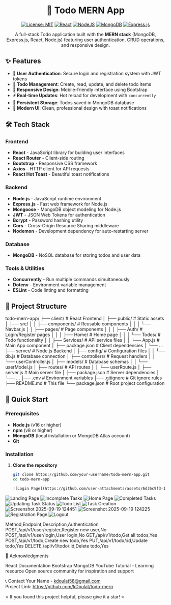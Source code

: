 <div align="center">

# 🚀 Todo MERN App

[![License: MIT](https://img.shields.io/badge/License-MIT-yellow.svg)](https://opensource.org/licenses/MIT)
[![React](https://img.shields.io/badge/react-%2320232a.svg?style=for-the-badge&logo=react&logoColor=%2361DAFB)](https://reactjs.org/)
[![NodeJS](https://img.shields.io/badge/node.js-6DA55F?style=for-the-badge&logo=node.js&logoColor=white)](https://nodejs.org/)
[![MongoDB](https://img.shields.io/badge/MongoDB-%2347A248.svg?style=for-the-badge&logo=MongoDB&logoColor=white)](https://www.mongodb.com/)
[![Express.js](https://img.shields.io/badge/express.js-%23404d59.svg?style=for-the-badge&logo=express&logoColor=%2361DAFB)](https://expressjs.com/)

A full-stack Todo application built with the **MERN stack** (MongoDB, Express.js, React, Node.js) featuring user authentication, CRUD operations, and responsive design.

</div>

## ✨ Features

- **🔐 User Authentication**: Secure login and registration system with JWT tokens
- **📝 Todo Management**: Create, read, update, and delete todo items
- **📱 Responsive Design**: Mobile-friendly interface using Bootstrap
- **⚡ Real-time Updates**: Hot reload for development with `concurrently`
- **💾 Persistent Storage**: Todos saved in MongoDB database
- **🎨 Modern UI**: Clean, professional design with toast notifications

## 🛠 Tech Stack

### Frontend
- **React** - JavaScript library for building user interfaces
- **React Router** - Client-side routing
- **Bootstrap** - Responsive CSS framework
- **Axios** - HTTP client for API requests
- **React Hot Toast** - Beautiful toast notifications

### Backend
- **Node.js** - JavaScript runtime environment
- **Express.js** - Fast web framework for Node.js
- **Mongoose** - MongoDB object modeling for Node.js
- **JWT** - JSON Web Tokens for authentication
- **Bcrypt** - Password hashing utility
- **Cors** - Cross-Origin Resource Sharing middleware
- **Nodemon** - Development dependency for auto-restarting server

### Database
- **MongoDB** - NoSQL database for storing todos and user data

### Tools & Utilities
- **Concurrently** - Run multiple commands simultaneously
- **Dotenv** - Environment variable management
- **ESLint** - Code linting and formatting

## 📁 Project Structure
todo-mern-app/
├── client/                          # React Frontend
│   ├── public/                      # Static assets
│   ├── src/
│   │   ├── components/              # Reusable components
│   │   │   └── Navbar.js
│   │   ├── pages/                   # Page components
│   │   │   ├── Auth/                # Login/Register pages
│   │   │   ├── Home/                # Home page
│   │   │   └── Todos/               # Todo functionality
│   │   ├── Services/                # API service files
│   │   └── App.js                   # Main App component
│   ├── package.json                 # Client dependencies
│   └── ...
├── server/                          # Node.js Backend
│   ├── config/                      # Configuration files
│   │   └── db.js                    # Database connection
│   ├── controllers/                  # Request handlers
│   │   └── userController.js
│   ├── models/                      # Database schemas
│   │   └── userModel.js
│   ├── routes/                      # API routes
│   │   └── userRoute.js
│   ├── server.js                    # Main server file
│   ├── package.json                 # Server dependencies
│   └── ...
├── .env                             # Environment variables
├── .gitignore                       # Git ignore rules
├── README.md                        # This file
└── package.json                     # Root project configuration


## 🚀 Quick Start

### Prerequisites

- **Node.js** (v16 or higher)
- **npm** (v8 or higher)
- **MongoDB** (local installation or MongoDB Atlas account)
- **Git**

### Installation

1. **Clone the repository**
   ```bash
   git clone https://github.com/your-username/todo-mern-app.git
   cd todo-mern-app

   ![Login Page](https://github.com/user-attachments/assets/6d36c9f3-1b4d-4a81-ad3e-a440dc04b135)
![Landing Page](https://github.com/user-attachments/assets/6defb2b2-5fe4-4eae-9843-63467958d703)
![Incomplete Tasks](https://github.com/user-attachments/assets/d598de02-c146-48ab-bb57-f1091811067b)
![Home Page](https://github.com/user-attachments/assets/171ee6c5-51d7-4e18-81b4-7aa2e99ae690)
![Completed Tasks](https://github.com/user-attachments/assets/2545eea8-a3c9-49a2-8b1f-eec030eb9696)
![Updating Task Status](https://github.com/user-attachments/assets/d134cbd9-2c09-4bc2-897c-68e563b46d24)
![Todo List](https://github.com/user-attachments/assets/7a8f3a54-ac06-4d3d-8abb-005150c5f9a5)
![Task Creation](https://github.com/user-attachments/assets/15282f24-d5a3-4d33-9f77-70a0247fa3e8)
![Screenshot 2025-09-19 124451](https://github.com/user-attachments/assets/84e97a20-2664-4e3a-96e0-be76f030cd2c)
![Screenshot 2025-09-19 124225](https://github.com/user-attachments/assets/101ee378-2769-45aa-ae04-c661a2707a85)
![Registration Page](https://github.com/user-attachments/assets/f5fe71ac-a32c-4bde-ba01-210ba1c478b9)
![Logout](https://github.com/user-attachments/assets/44fdcc73-d7d9-4856-b23d-1b2daf94fb03)


Method,Endpoint,Description,Authentication
POST,/api/v1/user/register,Register new user,No
POST,/api/v1/user/login,User login,No
GET,/api/v1/todo,Get all todos,Yes
POST,/api/v1/todo,Create new todo,Yes
PUT,/api/v1/todo/:id,Update todo,Yes
DELETE,/api/v1/todo/:id,Delete todo,Yes

🙏 Acknowledgments

React Documentation
Bootstrap
MongoDB
YouTube Tutorial - Learning resource
Open source community for inspiration and support

📞 Contact
Your Name - kdoulat58@gmail.com  
Project Link: https://github.com/kDoulat/todo-mern


⭐ If you found this project helpful, please give it a star! ⭐













